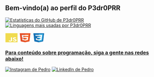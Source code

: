 ## Bem-vindo(a) ao perfil do P3dr0PRR

<div>
   <a href="https://github.com/P3dr0PRR">
   <img height="180em" src="https://github-readme-stats.vercel.app/api?username=P3dr0PRR&show_icons=true&theme=tokyonight&include_all_commits=true&count_private=true" alt="Estatísticas do GitHub de P3dr0PRR"/>
   <img height="180em" src="https://github-readme-stats.vercel.app/api/top-langs/?username=P3dr0PRR&layout=compact&langs_count=6&theme=tokyonight" alt="Linguagens mais usadas por P3dr0PRR"/>
</div>
    
<div style="display: inline-block"><br>
  <img align="center" alt="JavaScript" height="30" width="40" src="https://raw.githubusercontent.com/devicons/devicon/master/icons/javascript/javascript-plain.svg">
  <img align="center" alt="HTML" height="30" width="40" src="https://raw.githubusercontent.com/devicons/devicon/master/icons/html5/html5-original.svg">
  <img align="center" alt="CSS" height="30" width="40" src="https://raw.githubusercontent.com/devicons/devicon/master/icons/css3/css3-original.svg">
</div>
 
<br>

### Para conteúdo sobre programação, siga a gente nas redes abaixo!
 
<div> 
  <a href="https://instagram.com/pedrop_rr" target="_blank"><img src="https://img.shields.io/badge/-Instagram-%23E4405F?style=for-the-badge&logo=instagram&logoColor=white" alt="Instagram de Pedro" target="_blank"></a>
  <a href="https://www.linkedin.com/in/pedrocadev" target="_blank"><img src="https://img.shields.io/badge/-LinkedIn-%230077B5?style=for-the-badge&logo=linkedin&logoColor=white" alt="LinkedIn de Pedro" target="_blank"></a>
</div>
